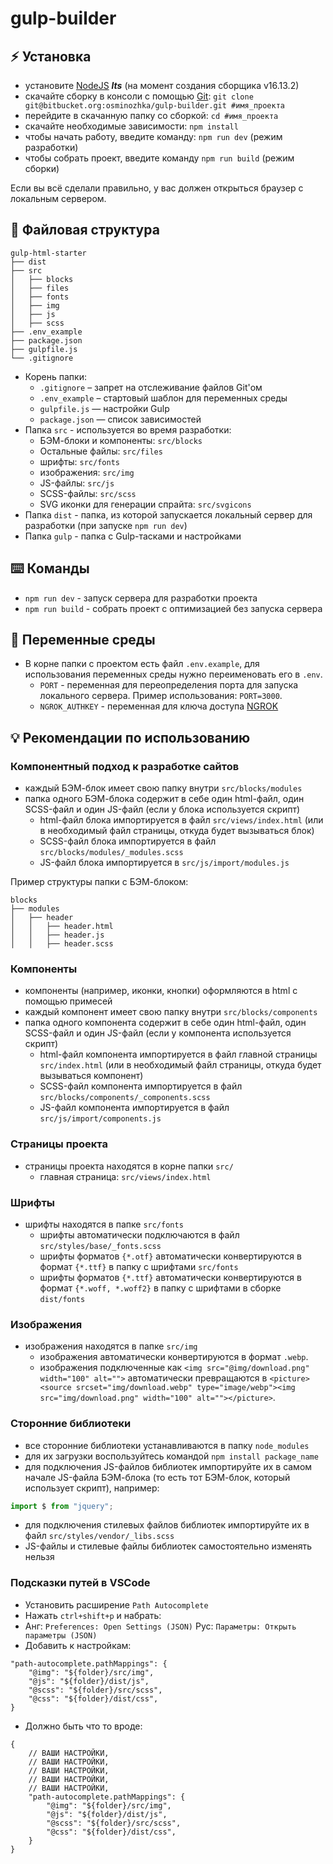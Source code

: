 # gulp-builder

## :zap: Установка
* установите [NodeJS](https://nodejs.org/en/) ***lts*** (на момент создания сборщика v16.13.2)
* скачайте сборку в консоли с помощью [Git](https://git-scm.com/downloads): ```git clone git@bitbucket.org:osminozhka/gulp-builder.git #имя_проекта```
* перейдите в скачанную папку со сборкой: ```cd #имя_проекта```
* скачайте необходимые зависимости: ```npm install```
* чтобы начать работу, введите команду: ```npm run dev``` (режим разработки)
* чтобы собрать проект, введите команду ```npm run build``` (режим сборки)

Если вы всё сделали правильно, у вас должен открыться браузер с локальным сервером.

## :open_file_folder: Файловая структура

```
gulp-html-starter
├── dist
├── src
│   ├── blocks
│   ├── files
│   ├── fonts
│   ├── img
│   ├── js
│   ├── scss
├── .env_example
├── package.json
├── gulpfile.js
└── .gitignore
```

* Корень папки:
    * ```.gitignore``` – запрет на отслеживание файлов Git'ом
    * ```.env_example``` – стартовый шаблон для переменных среды
    * ```gulpfile.js``` — настройки Gulp
    * ```package.json``` — список зависимостей
* Папка ```src``` - используется во время разработки:
    * БЭМ-блоки и компоненты: ```src/blocks```
    * Остальные файлы: ```src/files```
    * шрифты: ```src/fonts```
    * изображения: ```src/img```
    * JS-файлы: ```src/js```
    * SCSS-файлы: ```src/scss```
    * SVG иконки для генерации спрайта: ```src/svgicons```
* Папка ```dist``` - папка, из которой запускается локальный сервер для разработки (при запуске ```npm run dev```)
* Папка ```gulp``` - папка с Gulp-тасками и настройками

## :keyboard: Команды
* ```npm run dev``` - запуск сервера для разработки проекта
* ```npm run build``` - собрать проект с оптимизацией без запуска сервера

## :green_book: Переменные среды
* В корне папки с проектом есть файл ```.env.example```, для использования переменных среды нужно переименовать его в ```.env```.
    * ```PORT``` - переменная для переопределения порта для запуска локального сервера. Пример использования: ```PORT=3000```.
    * ```NGROK_AUTHKEY``` - переменная для ключа доступа [NGROK](https://ngrok.com/)

## :bulb: Рекомендации по использованию
### Компонентный подход к разработке сайтов
* каждый БЭМ-блок имеет свою папку внутри ```src/blocks/modules```
* папка одного БЭМ-блока содержит в себе один html-файл, один SCSS-файл и один JS-файл (если у блока используется скрипт)
    * html-файл блока импортируется в файл ```src/views/index.html``` (или в необходимый файл страницы, откуда будет вызываться блок)
    * SCSS-файл блока импортируется в файл ```src/blocks/modules/_modules.scss```
    * JS-файл блока импортируется в ```src/js/import/modules.js```

Пример структуры папки с БЭМ-блоком:
```
blocks
├── modules
│   ├── header
│   │   ├── header.html
│   │   ├── header.js
│   │   ├── header.scss
```

### Компоненты
* компоненты (например, иконки, кнопки) оформляются в html с помощью примесей
* каждый компонент имеет свою папку внутри ```src/blocks/components```
* папка одного компонента содержит в себе один html-файл, один SCSS-файл и один JS-файл (если у компонента используется скрипт)
    * html-файл компонента импортируется в файл главной страницы ```src/index.html``` (или в необходимый файл страницы, откуда будет вызываться компонент)
    * SCSS-файл компонента импортируется в файл ```src/blocks/components/_components.scss```
    * JS-файл компонента импортируется в файл ```src/js/import/components.js```

### Страницы проекта
* страницы проекта находятся в корне папки ```src/```
    * главная страница: ```src/views/index.html```

### Шрифты
* шрифты находятся в папке ```src/fonts```
    * шрифты автоматически подключаются в файл ```src/styles/base/_fonts.scss```
    * шрифты форматов ```{*.otf}``` автоматически конвертируются в формат ```{*.ttf}``` в папку с шрифтами ```src/fonts```
    * шрифты форматов ```{*.ttf}``` автоматически конвертируются в формат ```{*.woff, *.woff2}``` в папку с шрифтами в сборке ```dist/fonts```

### Изображения
* изображения находятся в папке ```src/img```
    * изображения автоматически конвертируются в формат ```.webp```.
    * изображения подключенные как ```<img src="@img/download.png" width="100" alt="">``` автоматически превращаются в ```<picture><source srcset="img/download.webp" type="image/webp"><img src="img/download.png" width="100" alt=""></picture>```.

### Сторонние библиотеки
* все сторонние библиотеки устанавливаются в папку ```node_modules```
* для их загрузки воспользуйтеcь командой ```npm install package_name```
* для подключения JS-файлов библиотек импортируйте их в самом начале JS-файла БЭМ-блока (то есть тот БЭМ-блок, который использует скрипт), например:
```javascript
import $ from "jquery";
```
* для подключения стилевых файлов библиотек импортируйте их в файл ```src/styles/vendor/_libs.scss```
* JS-файлы и стилевые файлы библиотек самостоятельно изменять нельзя


### Подсказки путей в VSCode
* Установить расширение ``` Path Autocomplete ``` 
* Нажать ``` ctrl+shift+p ``` и набрать:
* Анг: ``` Preferences: Open Settings (JSON) ``` Рус: ``` Параметры: Открыть параметры (JSON) ```
* Добавить к настройкам:
```
"path-autocomplete.pathMappings": {
    "@img": "${folder}/src/img",
    "@js": "${folder}/dist/js",
    "@scss": "${folder}/src/scss",
    "@css": "${folder}/dist/css",
}
```
* Должно быть что то вроде:
```
{
    // ВАШИ НАСТРОЙКИ,
    // ВАШИ НАСТРОЙКИ,
    // ВАШИ НАСТРОЙКИ,
    // ВАШИ НАСТРОЙКИ,
    // ВАШИ НАСТРОЙКИ,
    "path-autocomplete.pathMappings": {
        "@img": "${folder}/src/img",
        "@js": "${folder}/dist/js",
        "@scss": "${folder}/src/scss",
        "@css": "${folder}/dist/css",
    }
}
```
